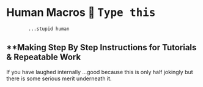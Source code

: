 # Human Macros :robot: <kbd>**Type this** <kbd> 
            ...stupid human 
  
  

## **Making Step By Step Instructions for Tutorials & Repeatable Work

If you have laughed internally ...good because this is only half jokingly but there is some serious merit underneath it.
